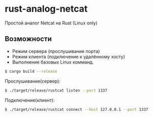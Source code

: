 # rust-analog-netcat 
Простой аналог Netcat на Rust (Linux only)
## Возможности

-  Режим сервера (прослушивание порта)
-  Режим клиента (подключение к удалённому хосту)
-  Выполнение базовых Linux комманд.

```sh
$ cargo build --release
```
Прослушивание(сервер):
```sh
$ ./target/release/rustcat listen --port 1337
```
Подключение(клиент):
```sh
$ ./target/release/rustcat connect --host 127.0.0.1 --port 1337
```
